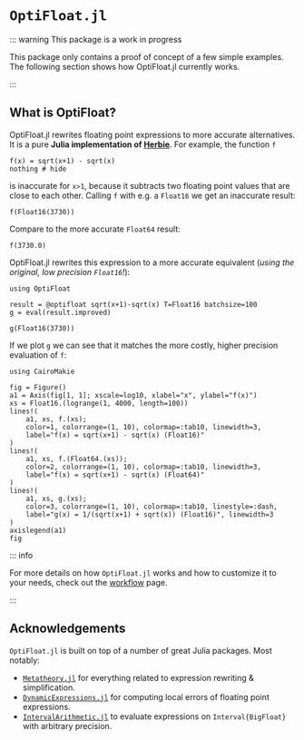# `OptiFloat.jl`

::: warning This package is a work in progress

This package only contains a proof of concept of a few simple examples.
The following section shows how OptiFloat.jl currently works.

:::


## What is OptiFloat?

OptiFloat.jl rewrites floating point expressions to more accurate alternatives.
It is a pure **Julia implementation of [Herbie](https://herbie.uwplse.org/)**.
For example, the function `f`

```@example sqrtexample
f(x) = sqrt(x+1) - sqrt(x)
nothing # hide
```

is inaccurate for `x>1`, because it subtracts two floating point values that are
close to each other. Calling `f` with e.g. a `Float16` we get an inaccurate result:

```@repl sqrtexample
f(Float16(3730))
```

Compare to the more accurate `Float64` result:
```@repl sqrtexample
f(3730.0)
```

OptiFloat.jl rewrites this expression to a more accurate equivalent (*using the original, low precision `Float16`!*):
```@example sqrtexample
using OptiFloat

result = @optifloat sqrt(x+1)-sqrt(x) T=Float16 batchsize=100
g = eval(result.improved)
```

```@repl sqrtexample
g(Float16(3730))
```

If we plot `g` we can see that it matches the more costly, higher precision
evaluation of `f`:

```@example sqrtexample
using CairoMakie

fig = Figure()
a1 = Axis(fig[1, 1]; xscale=log10, xlabel="x", ylabel="f(x)")
xs = Float16.(logrange(1, 4000, length=100))
lines!(
    a1, xs, f.(xs);
    color=1, colorrange=(1, 10), colormap=:tab10, linewidth=3,
    label="f(x) = sqrt(x+1) - sqrt(x) (Float16)"
)
lines!(
    a1, xs, f.(Float64.(xs));
    color=2, colorrange=(1, 10), colormap=:tab10, linewidth=3,
    label="f(x) = sqrt(x+1) - sqrt(x) (Float64)"
)
lines!(
    a1, xs, g.(xs);
    color=3, colorrange=(1, 10), colormap=:tab10, linestyle=:dash,
    label="g(x) = 1/(sqrt(x+1) + sqrt(x)) (Float16)", linewidth=3
)
axislegend(a1)
fig
```

::: info

For more details on how `OptiFloat.jl` works and how to customize it to your
needs, check out the [workflow](./workflow) page.

:::


## Acknowledgements

`OptiFloat.jl` is built on top of a number of great Julia packages. Most notably:

- [`Metatheory.jl`](https://github.com/JuliaSymbolics/Metatheory.jl) for everything related to expression rewriting & simplification.
- [`DynamicExpressions.jl`](https://github.com/SymbolicML/DynamicExpressions.jl) for computing local errors of floating point expressions.
- [`IntervalArithmetic.jl`](https://github.com/JuliaIntervals/IntervalArithmetic.jl) to evaluate expressions on `Interval{BigFloat}` with arbitrary precision.
